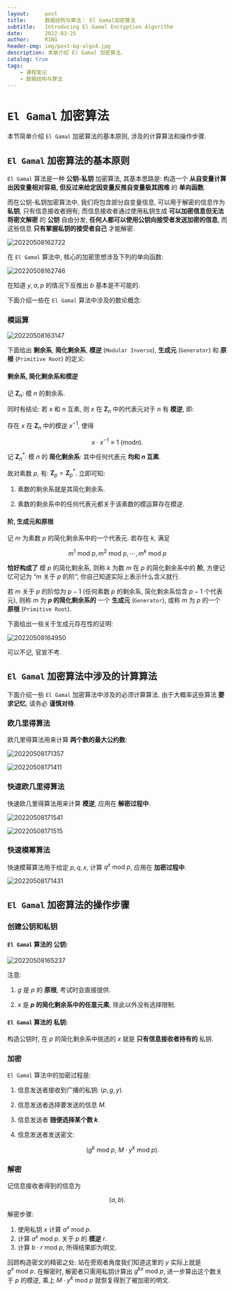 ```yaml
---
layout:     post
title:      数据结构与算法： El Gamal加密算法
subtitle:   Introducing El Gamal Encryption Algorithm
date:       2022-03-25
author:     R1NG
header-img: img/post-bg-algs4.jpg
description: 本章介绍 El Gamal 加密算法.
catalog: true
tags:
    - 课程笔记
    - 数据结构与算法
---
```


# `El Gamal` 加密算法

本节简单介绍 `El Gamal` 加密算法的基本原则, 涉及的计算算法和操作步骤. 

## `El Gamal` 加密算法的基本原则

`El Gamal` 算法是一种 **公钥-私钥** 加密算法, 其基本思路是: 构造一个 **从自变量计算出因变量相对容易, 但反过来给定因变量反推自变量极其困难** 的 **单向函数**.

而在公钥-私钥加密算法中, 我们将包含部分自变量信息, 可以用于解密的信息作为 **私钥**, 只有信息接收者拥有; 而信息接收者通过使用私钥生成 **可以加密信息但无法将密文解密** 的 **公钥** 自由分发, **任何人都可以使用公钥向接受者发送加密的信息**, 而这些信息 **只有掌握私钥的接受者自己** 才能解密.

![20220508162722](https://cdn.jsdelivr.net/gh/KirisameR/KirisameR.github.io/img/blogpost_images/20220508162722.png)

在 `El Gamal` 算法中, 核心的加密思想涉及下列的单向函数:

![20220508162746](https://cdn.jsdelivr.net/gh/KirisameR/KirisameR.github.io/img/blogpost_images/20220508162746.png)

在知道 $y, a, p$ 的情况下反推出 $b$ 基本是不可能的.

下面介绍一些在 `El Gamal` 算法中涉及的数论概念:

### 模运算

![20220508163147](https://cdn.jsdelivr.net/gh/KirisameR/KirisameR.github.io/img/blogpost_images/20220508163147.png)

下面给出 **剩余系**, **简化剩余系**, **模逆** (`Modular Inverse`), **生成元** (`Generator`) 和 **原根** (`Primitive Root`) 的定义:

#### 剩余系, 简化剩余系和模逆

记 $\mathbf{Z}_n$: 模 $n$ 的剩余系.

同时有结论: 若 $x$ 和 $n$ 互素, 则 $x$ 在 $\mathbf{Z}_n$ 中的代表元对于 $n$ 有 **模逆**, 即:

存在 $x$ 在 $\mathbf{Z}_n$ 中的模逆 $x^{-1}$, 使得

$$x \cdot x^{-1} \equiv 1 ~ (\text{mod} n).$$

记 $\mathbf{Z}^{*}_n$: 模 $n$ 的 **简化剩余系**: 其中任何代表元 **均和 $n$ 互素**.

故对素数 $p$, 有: $\mathbf{Z}_p = \mathbf{Z}^{*}_p$. 立即可知: 

1. 素数的剩余系就是其简化剩余系.

2. 素数的剩余系中的任何代表元都关于该素数的模运算存在模逆.

#### 阶, 生成元和原根

记 $m$ 为素数 $p$ 的简化剩余系中的一个代表元. 若存在 $k$, 满足

$$m^1 ~ \text{mod}~  p, m^2 ~ \text{mod}~  p, \cdots, m^{k} ~ \text{mod}~  p$$

**恰好构成了** 模 $p$ 的简化剩余系, 则称 $k$ 为数 $m$ 在 $p$ 的简化剩余系中的 **阶**, 方便记忆可记为 “$m$ 关于 $p$ 的阶”, 你自己知道实际上表示什么含义就行.

若 $m$ 关于 $p$ 的阶恰为 $p-1$ (任何素数 $p$ 的剩余系, 简化剩余系恰含 $p-1$ 个代表元), 则称 $m$ 为 **$p$ 的简化剩余系的** 一个 **生成元** (`Generator`), 或称 $m$ 为 $p$ 的一个 **原根** (`Primitive Root`).

下面给出一些关于生成元存在性的证明:

![20220508164950](https://cdn.jsdelivr.net/gh/KirisameR/KirisameR.github.io/img/blogpost_images/20220508164950.png)

可以不记, 官宣不考.


## `El Gamal` 加密算法中涉及的计算算法

下面介绍一些 `El Gamal` 加密算法中涉及的必须计算算法. 由于大概率这些算法 **要求记忆**, 请务必 **谨慎对待**.

### 欧几里得算法

欧几里得算法用来计算 **两个数的最大公约数**:

![20220508171357](https://cdn.jsdelivr.net/gh/KirisameR/KirisameR.github.io/img/blogpost_images/20220508171357.png)

![20220508171411](https://cdn.jsdelivr.net/gh/KirisameR/KirisameR.github.io/img/blogpost_images/20220508171411.png)

### 快速欧几里得算法

快速欧几里得算法用来计算 **模逆**, 应用在 **解密过程中**.

![20220508171541](https://cdn.jsdelivr.net/gh/KirisameR/KirisameR.github.io/img/blogpost_images/20220508171541.png)

![20220508171515](https://cdn.jsdelivr.net/gh/KirisameR/KirisameR.github.io/img/blogpost_images/20220508171515.png)

### 快速模幂算法

快速模幂算法用于给定 $p, q, x$, 计算 $q^x ~\text{mod}~ p$, 应用在 **加密过程中**.

![20220508171431](https://cdn.jsdelivr.net/gh/KirisameR/KirisameR.github.io/img/blogpost_images/20220508171431.png)



## `El Gamal` 加密算法的操作步骤

### 创建公钥和私钥

#### `El Gamal` 算法的 **公钥**:

![20220508165237](https://cdn.jsdelivr.net/gh/KirisameR/KirisameR.github.io/img/blogpost_images/20220508165237.png)

注意:

1. $g$ 是 $p$ 的 **原根**, 考试时会直接提供.

2. $x$ 是 **$p$ 的简化剩余系中的任意元素**, 除此以外没有选择限制.

#### `El Gamal` 算法的 **私钥**:

构造公钥时, 在 $p$ 的简化剩余系中挑选的 $x$ 就是 **只有信息接收者持有的** 私钥.


### 加密

`El Gamal` 算法中的加密过程是:

1. 信息发送者接收到广播的私钥: $(p, g, y)$.

2. 信息发送者选择要发送的信息 $M$. 

3. 信息发送者 **随便选择某个数 $k$**.

3. 信息发送者发送密文: 
   
   $$(g^k ~\text{mod}~p, ~M\cdot y^k ~\text{mod}~p).$$

### 解密

记信息接收者得到的信息为

$$(a, b).$$

解密步骤:

1. 使用私钥 $x$ 计算 $a^{x} ~\text{mod}~p.$
2. 计算 $a^{x} ~\text{mod}~p.$ 关于 $p$ 的 **模逆** $r$.
3. 计算 $b \cdot r ~\text{mod}~p$, 所得结果即为明文.


回顾构造密文的精密之处: 站在旁观者角度我们知道这里的 $y$ 实际上就是 $g^{x} ~\text{mod}~p$. 在解密时, 解密者只需用私钥计算出 $g^{kx} ~\text{mod}~p$, 进一步算出这个数关于 $p$ 的模逆, 乘上 $M\cdot y^k ~\text{mod}~p$ 就恢复得到了被加密的明文.

